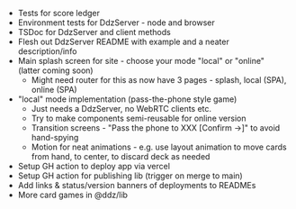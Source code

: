 - Tests for score ledger
- Environment tests for DdzServer - node and browser
- TSDoc for DdzServer and client methods
- Flesh out DdzServer README with example and a neater description/info
- Main splash screen for site - choose your mode "local" or "online" (latter coming soon)
  - Might need router for this as now have 3 pages - splash, local (SPA), online (SPA)
- "local" mode implementation (pass-the-phone style game)
  - Just needs a DdzServer, no WebRTC clients etc.
  - Try to make components semi-reusable for online version
  - Transition screens - "Pass the phone to XXX [Confirm ->]" to avoid hand-spying
  - Motion for neat animations - e.g. use layout animation to move cards from hand, to center, to discard deck as needed
- Setup GH action to deploy app via vercel
- Setup GH action for publishing lib (trigger on merge to main)
- Add links & status/version banners of deployments to READMEs
- More card games in @ddz/lib
